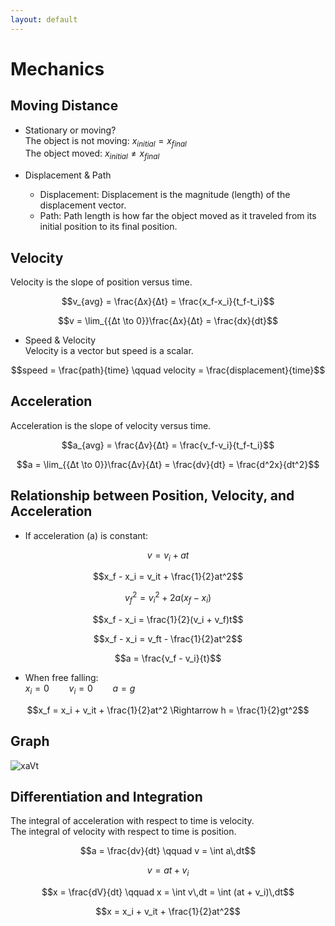 ```yaml
---
layout: default
---
```


<script src="https://polyfill.io/v3/polyfill.min.js?features=es6"></script>
<script id="MathJax-script" async
        src="https://cdn.jsdelivr.net/npm/mathjax@3/es5/tex-mml-chtml.js">
</script>

# Mechanics
## Moving Distance

* Stationary or moving?  
  The object is not moving: $x_{initial} = x_{final}$  
  The object moved: $x_{initial} \not= x_{final}$

* Displacement & Path

  - Displacement: Displacement is the magnitude (length) of the displacement vector.
  - Path: Path length is how far the object moved as it traveled from its initial position to its final position.

## Velocity

Velocity is the slope of position versus time.

$$v_{avg} = \frac{Δx}{Δt} = \frac{x_f-x_i}{t_f-t_i}$$

$$v = \lim_{{Δt \to 0}}\frac{Δx}{Δt} = \frac{dx}{dt}$$

* Speed & Velocity  
  Velocity is a vector but speed is a scalar.

$$speed = \frac{path}{time} \qquad velocity = \frac{displacement}{time}$$

## Acceleration

Acceleration is the slope of velocity versus time.

$$a_{avg} = \frac{Δv}{Δt} = \frac{v_f-v_i}{t_f-t_i}$$

$$a = \lim_{{Δt \to 0}}\frac{Δv}{Δt} = \frac{dv}{dt} = \frac{d^2x}{dt^2}$$

## Relationship between Position, Velocity, and Acceleration

* If acceleration (a) is constant:

$$v = v_i + at$$

$$x_f - x_i = v_it + \frac{1}{2}at^2$$

$$v_f^2 = v_i^2 + 2a(x_f - x_i)$$

$$x_f - x_i = \frac{1}{2}(v_i + v_f)t$$

$$x_f - x_i = v_ft - \frac{1}{2}at^2$$

$$a = \frac{v_f - v_i}{t}$$

* When free falling:  
  $x_i = 0 \qquad v_i = 0 \qquad a = g$

$$x_f = x_i + v_it + \frac{1}{2}at^2 \Rightarrow h = \frac{1}{2}gt^2$$

## Graph

![xaVt](https://hackmd.io/_uploads/BJG-20sWyx.png)

## Differentiation and Integration

The integral of acceleration with respect to time is velocity.  
The integral of velocity with respect to time is position.

$$a = \frac{dv}{dt} \qquad v = \int a\,dt$$

$$v = at + v_i$$

$$x = \frac{dV}{dt} \qquad x = \int v\,dt = \int (at + v_i)\,dt$$

$$x = x_i + v_it + \frac{1}{2}at^2$$


